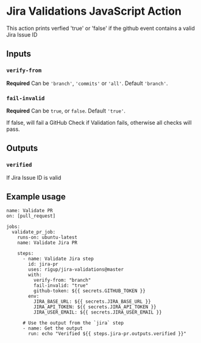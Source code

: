 # Jira Validations JavaScript Action

This action prints verfied 'true' or 'false' if the github event contains a valid Jira Issue ID

## Inputs

### `verify-from`

**Required** Can be `'branch'`, `'commits'` or `'all'`. Default `'branch'`.

### `fail-invalid`

**Required** Can be `true`, or `false`. Default `'true'`.

If false, will fail a GitHub Check if Validation fails, otherwise all checks will pass.

## Outputs

### `verified`

If Jira Issue ID is valid

## Example usage

```
name: Validate PR
on: [pull_request]

jobs:
  validate_pr_job:
    runs-on: ubuntu-latest
    name: Validate Jira PR

    steps:
      - name: Validate Jira step
        id: jira-pr
        uses: rigup/jira-validations@master
        with:
          verify-from: "branch"
          fail-invalid: "true"
          github-token: ${{ secrets.GITHUB_TOKEN }}
        env:
          JIRA_BASE_URL: ${{ secrets.JIRA_BASE_URL }}
          JIRA_API_TOKEN: ${{ secrets.JIRA_API_TOKEN }}
          JIRA_USER_EMAIL: ${{ secrets.JIRA_USER_EMAIL }}

      # Use the output from the `jira` step
      - name: Get the output
        run: echo "Verified ${{ steps.jira-pr.outputs.verified }}"

```
